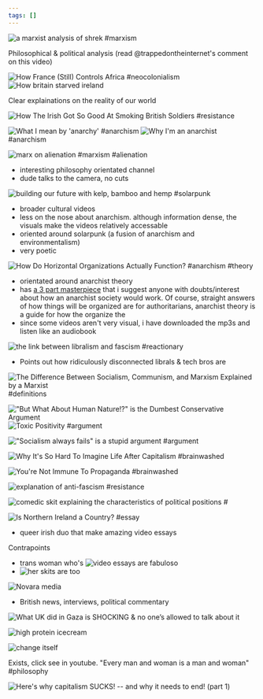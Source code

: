 ```yaml
---
tags: []
---
```


![a marxist analysis of shrek](https://www.youtube.com/watch?v=pWbaUnbo-_c) #marxism 

Philosophical & political analysis (read @trappedontheinternet's comment on this video) 

![How France (Still) Controls Africa](https://www.youtube.com/watch?v=36vYRkVYeVw) #neocolonialism
![How britain starved ireland](https://www.youtube.com/watch?v=4nL_RsAjxhg&t=121s)

Clear explainations on the reality of our world

![How The Irish Got So Good At Smoking British Soldiers](https://www.youtube.com/watch?v=TcRh0b9obDU) #resistance

![What I mean by 'anarchy'](https://www.youtube.com/watch?v=7zh2cwoXpAU ) #anarchism 
![Why I'm an anarchist ](https://www.youtube.com/watch?v=o6X_uSFAD_A) #anarchism 


![marx on alienation](https://www.youtube.com/watch?v=jH5VwZZpZYQ) #marxism #alienation

- interesting philosophy orientated channel 
- dude talks to the camera, no cuts


![building our future with kelp, bamboo and hemp](https://www.youtube.com/watch?v=IRuVzRJe-z4) #solarpunk

- broader cultural videos 
- less on the nose about anarchism. although information dense, the visuals make the videos relatively accessable 
- oriented around solarpunk (a fusion of anarchism and environmentalism)
- very poetic

![How Do Horizontal Organizations Actually Function?](https://www.youtube.com/watch?v=bjON4bgC9zg) #anarchism #theory

- orientated around anarchist theory
- has [a 3 part masterpiece](https://www.youtube.com/watch?v=VCgr2g0cQ5Y&t=5s) that i suggest anyone with doubts/interest about how an anarchist society would work. Of course, straight answers of how things will be organized are for authoritarians, anarchist theory is a guide for how the organize the 
- since some videos aren't very visual, i have downloaded the mp3s and listen like an audiobook

![the link between libralism and fascism](https://www.youtube.com/watch?v=jmT7nLDinhY) #reactionary

- Points out how ridiculously disconnected librals & tech bros are

![The Difference Between Socialism, Communism, and Marxism Explained by a Marxist](https://www.youtube.com/watch?v=vyl2DeKT-Vs&t=599s) #definitions

!["But What About Human Nature!?" is the Dumbest Conservative Argument](https://www.youtube.com/watch?v=3k7_wE0GhVM)
![Toxic Positivity](https://www.youtube.com/watch?v=ZJ0OKIODHgU) #argument

!["Socialism always fails" is a stupid argument](https://www.youtube.com/watch?v=nFUC0UWgdGY) #argument 

![Why It's So Hard To Imagine Life After Capitalism](https://www.youtube.com/watch?v=PaASqPnpq5Y) #brainwashed

![You're Not Immune To Propaganda](https://www.youtube.com/watch?v=dl2fnWIlDZg) #brainwashed 

![explanation of anti-fascism](https://www.youtube.com/watch?v=bgwS_FMZ3nQ&t=1172s) #resistance 

![comedic skit explaining the characteristics of political positions](https://www.youtube.com/watch?v=l5feTYQjRQY) #

![Is Northern Ireland a Country?](https://www.youtube.com/watch?v=xA2qBqdG9ME&t=596s) #essay

- queer irish duo that make amazing video essays

Contrapoints
- trans woman who's ![video essays](https://www.youtube.com/watch?v=S1xxcKCGljY) are fabuloso
- ![her skits are too](https://www.youtube.com/watch?v=QuN6GfUix7c)

![Novara media](https://www.youtube.com/watch?v=RqQDaC5enGY)

- British news, interviews, political commentary 

![What UK did in Gaza is SHOCKING & no one’s allowed to talk about it](https://www.youtube.com/watch?v=ecWUdwkelvM)

![high protein icecream](https://www.youtube.com/watch?v=__7bHzljOII)

![change itself](https://youtu.be/TEYHUJv1rLg?si=UM-sdVjEXhu5unj4)

Exists, click see in youtube. "Every man and woman is a man and woman" #philosophy 

![Here's why capitalism SUCKS! -- and why it needs to end! (part 1)](https://www.youtube.com/watch?v=8aHvA0KHXqM)

